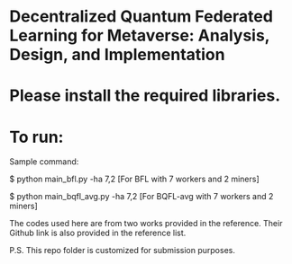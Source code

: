 # Decentralized Quantum Federated Learning for Metaverse: Analysis, Design, and Implementation 

# Please install the required libraries. 
# To run: 
  Sample command:
  
  $ python main_bfl.py -ha 7,2 [For BFL with 7 workers and 2 miners]
  
  $ python main_bqfl_avg.py -ha 7,2 [For BQFL-avg with 7 workers and 2 miners]
  
The codes used here are from two works provided in the reference.
Their Github link is also provided in the reference list.


 P.S. This repo folder is customized for submission purposes.
